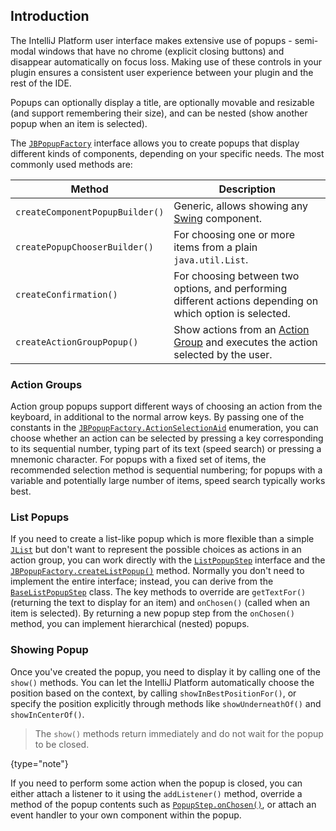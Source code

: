 [//]: # (title: Popups)

<!-- Copyright 2000-2021 JetBrains s.r.o. and other contributors. Use of this source code is governed by the Apache 2.0 license that can be found in the LICENSE file. -->

## Introduction

The IntelliJ Platform user interface makes extensive use of popups \- semi-modal windows that have no chrome (explicit closing buttons) and disappear automatically on focus loss.
Making use of these controls in your plugin ensures a consistent user experience between your plugin and the rest of the IDE.

Popups can optionally display a title, are optionally movable and resizable (and support remembering their size), and can be nested (show another popup when an item is selected).

The [`JBPopupFactory`](upsource:///platform/platform-api/src/com/intellij/openapi/ui/popup/JBPopupFactory.java) interface allows you to create popups that display different kinds of components, depending on your specific needs.
The most commonly used methods are:

| Method                          | Description                                                                                                      |
|---------------------------------|------------------------------------------------------------------------------------------------------------------|
| `createComponentPopupBuilder()` | Generic, allows showing any [Swing](https://docs.oracle.com/javase/tutorial/uiswing/start/index.html) component. |
| `createPopupChooserBuilder()`   | For choosing one or more items from a plain `java.util.List`.                                                    |
| `createConfirmation()`          | For choosing between two options, and performing different actions depending on which option is selected.        |
| `createActionGroupPopup()`      | Show actions from an [Action Group](grouping_action.md) and executes the action selected by the user.            |

### Action Groups

Action group popups support different ways of choosing an action from the keyboard, in additional to the normal arrow keys.
By passing one of the constants in the [`JBPopupFactory.ActionSelectionAid`](upsource:///platform/platform-api/src/com/intellij/openapi/ui/popup/JBPopupFactory.java) enumeration, you can choose whether an action can be selected by pressing a key corresponding to its sequential number, typing part of its text (speed search) or pressing a mnemonic character.
For popups with a fixed set of items, the recommended selection method is sequential numbering;
for popups with a variable and potentially large number of items, speed search typically works best.

### List Popups

If you need to create a list-like popup which is more flexible than a simple [`JList`](https://docs.oracle.com/javase/8/docs/api/javax/swing/JList.html) but don't want to represent the possible choices as actions in an action group, you can work directly with the [`ListPopupStep`](upsource:///platform/platform-api/src/com/intellij/openapi/ui/popup/ListPopupStep.java) interface and the [`JBPopupFactory.createListPopup()`](upsource:///platform/platform-api/src/com/intellij/openapi/ui/popup/JBPopupFactory.java) method.
Normally you don't need to implement the entire interface; instead, you can derive from the [`BaseListPopupStep`](upsource:///platform/platform-api/src/com/intellij/openapi/ui/popup/util/BaseListPopupStep.java) class.
The key methods to override are `getTextFor()` (returning the text to display for an item) and `onChosen()` (called when an item is selected).
By returning a new popup step from the `onChosen()` method, you can implement hierarchical (nested) popups.

### Showing Popup

Once you've created the popup, you need to display it by calling one of the `show()` methods.
You can let the IntelliJ Platform automatically choose the position based on the context, by calling `showInBestPositionFor()`, or specify the position explicitly through methods like `showUnderneathOf()` and `showInCenterOf()`.

 > The `show()` methods return immediately and do not wait for the popup to be closed.
 >
 {type="note"}

If you need to perform some action when the popup is closed, you can either attach a listener to it using the `addListener()` method, override a method of the popup contents such as [`PopupStep.onChosen()`](upsource:///platform/core-ui/src/openapi/ui/popup/PopupStep.java), or attach an event handler to your own component within the popup.
